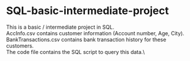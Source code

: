 # SQL-basic-intermediate-project

This is a basic / intermediate project in SQL.\
AccInfo.csv contains customer information (Account number, Age, City).\
BankTransactions.csv contains bank transaction history for these customers.\
The code file contains the SQL script to query this data.\
